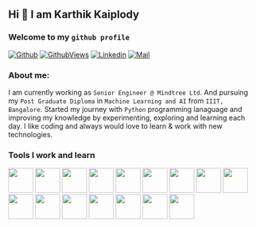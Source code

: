 ## Hi 👋  I am Karthik Kaiplody

### Welcome to my `github profile`

[![Github](https://img.shields.io/github/followers/KarthikKaiplody?label=Follow&style=social)](https://github.com/KarthikKaiplody)
[![GithubViews](https://api.freemotion-llc.com/api/github/v1/profile-views?username=KarthikKaiplody)](https://github.com/KarthikKaiplody)
[![Linkedin](https://img.shields.io/badge/-Karthik%20Kaiplody-blue?style=flat-square&logo=linkedin&logoColor=white&link=https://https://www.linkedin.com/in/karthikkaiplody)](https:/https://www.linkedin.com/in/karthikkaiplody)
[![Mail](https://img.shields.io/badge/-karthik.kaiplody@gmail.com-gray?style=flat-square&logo=gmail&logoColor=red&link=)](mailto:karthik.kaiplody@gmail.com)


### About me:
I am currently working as `Senior Engineer @ Mindtree Ltd`. And pursuing my `Post Graduate Diploma` in `Machine Learning and AI` from `IIIT, Bangalore`.
Started my journey with `Python` programming lanaguage and improving my knowledge by experimenting, exploring and learning each day. 
I like coding and always would love to learn & work with new technologies.


### Tools I work and learn
<code><img height="50" src="https://www.vectorlogo.zone/logos/python/python-ar21.svg"></code>
<code><img height="50" src="https://www.vectorlogo.zone/logos/djangoproject/djangoproject-ar21.svg"></code>
<code><img height="50" src="https://www.vectorlogo.zone/logos/pocoo_flask/pocoo_flask-ar21.svg"></code>
<code><img height="50" src="https://www.vectorlogo.zone/logos/linux/linux-ar21.svg"></code>
<code><img height="50" src="https://www.vectorlogo.zone/logos/ubuntu/ubuntu-ar21.svg"></code>
<code><img height="50" src="https://www.vectorlogo.zone/logos/postgresql/postgresql-horizontal.svg"></code>
<code><img height="50" src="https://www.vectorlogo.zone/logos/mysql/mysql-horizontal.svg"></code>
<code><img height="50" src="https://www.vectorlogo.zone/logos/sqlite/sqlite-ar21.svg"></code>
<code><img height="50" src="https://www.vectorlogo.zone/logos/github/github-ar21.svg"></code>
<code><img height="50" src="https://www.vectorlogo.zone/logos/gitlab/gitlab-ar21.svg"></code>
<code><img height="50" src="https://www.vectorlogo.zone/logos/numpy/numpy-icon.svg"></code>
<code><img height="50" src="https://www.vectorlogo.zone/logos/tensorflow/tensorflow-ar21.svg"></code>
<code><img height="50" src="https://www.vectorlogo.zone/logos/pytorch/pytorch-ar21.svg"></code>
<code><img height="50" src="https://www.vectorlogo.zone/logos/wireshark/wireshark-ar21.svg"></code>
<code><img height="50" src="https://www.vectorlogo.zone/logos/digitalocean/digitalocean-ar21.svg"></code>
<code><img height="50" src="https://www.vectorlogo.zone/logos/amazon_aws/amazon_aws-ar21.svg"></code>

<!--
### Interesting stats
-->
<!-- ![Karthik's stats](https://github-readme-stats.vercel.app/api?username=KarthikKaiplody&show_icons=true) -->
